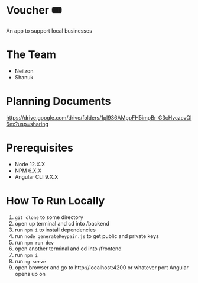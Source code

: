 # Voucher 🎟
An app to support local businesses

# The Team
* Neilzon
* Shanuk

# Planning Documents
https://drive.google.com/drive/folders/1pl936AMppFH5impBr_G3cHvczcvQl6ex?usp=sharing

# Prerequisites
* Node 12.X.X
* NPM 6.X.X
* Angular CLI 9.X.X

# How To Run Locally
1. `git clone` to some directory 
2. open up terminal and cd into /backend
3. run `npm i` to install dependencies
4. run `node generateKeypair.js` to get public and private keys
5. run `npm run dev`
6. open another terminal and cd into /frontend
7. run `npm i`
8. run `ng serve`
9. open browser and go to http://localhost:4200 or whatever port Angular opens up on
